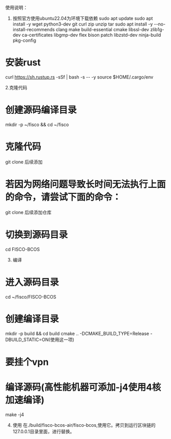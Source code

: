 使用说明：
1. 按照官方使用ubuntu22.04为环境下载依赖
sudo apt update
sudo apt install -y wget python3-dev git curl zip unzip tar
sudo apt install -y --no-install-recommends clang make build-essential cmake libssl-dev zlib1g-dev ca-certificates libgmp-dev flex bison patch libzstd-dev ninja-build pkg-config

# 安装rust
curl https://sh.rustup.rs -sSf | bash -s -- -y
source $HOME/.cargo/env

2.克隆代码
# 创建源码编译目录
mkdir -p ~/fisco && cd ~/fisco

# 克隆代码
git clone 后续添加

# 若因为网络问题导致长时间无法执行上面的命令，请尝试下面的命令：
git clone 后续添加仓库

# 切换到源码目录
cd FISCO-BCOS


3. 编译
# 进入源码目录
cd ~/fisco/FISCO-BCOS

# 创建编译目录
mkdir -p build && cd build
cmake .. -DCMAKE_BUILD_TYPE=Release -DBUILD_STATIC=ON(使用这一项)

# 要挂个vpn

# 编译源码(高性能机器可添加-j4使用4核加速编译)
make -j4

4. 使用
在./build/fisco-bcos-air/fisco-bcos,使用它。拷贝到运行区块链的127.0.0.1目录里面，进行替换。
